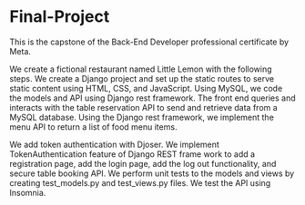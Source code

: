 # Final-Project

This is the capstone of the Back-End Developer professional certificate by Meta. 

We create a fictional restaurant named Little Lemon with the following steps.
We create a Django project and set up the static routes to serve static content using HTML, CSS, and JavaScript. 
Using MySQL, we code the models and API using Django rest framework. 
The front end queries and interacts with the table reservation API to send and retrieve data from a MySQL database.
Using the Django rest framework, we implement the menu API to return a list of food menu items.

We add token authentication with Djoser. We implement TokenAuthentication feature of Django REST frame work 
to add a registration page, add the login page, add the log out functionality, and secure table booking API. 
We perform unit tests to the models and views by creating test_models.py and test_views.py files. We test
the API using Insomnia.
